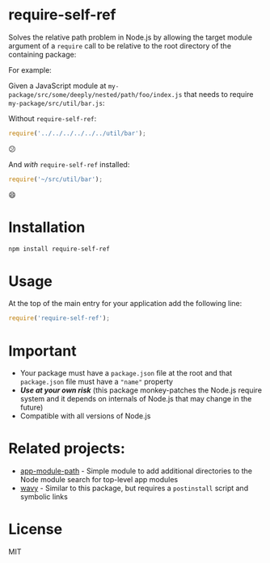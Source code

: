 require-self-ref
================

Solves the relative path problem in Node.js by allowing the target module argument of a `require` call to be relative to the root directory of the containing package:

For example:

Given a JavaScript module at `my-package/src/some/deeply/nested/path/foo/index.js` that needs to require `my-package/src/util/bar.js`:


Without `require-self-ref`:

```javascript
require('../../../../../../util/bar');
```

:confused:

And _with_ `require-self-ref` installed:

```javascript
require('~/src/util/bar');
```

:smile:

# Installation

```bash
npm install require-self-ref
```

# Usage

At the top of the main entry for your application add the following line:

```javascript
require('require-self-ref');
```

# Important

- Your package must have a `package.json` file at the root and that `package.json` file must have a `"name"` property
- ***Use at your own risk*** (this package monkey-patches the Node.js require system and it depends on internals of Node.js that may change in the future)
- Compatible with all versions of Node.js

# Related projects:

- [app-module-path](https://github.com/patrick-steele-idem/app-module-path-node) - Simple module to add additional directories to the Node module search for top-level app modules
- [wavy](https://github.com/kolodny/wavy) - Similar to this package, but requires a `postinstall` script and symbolic links

# License

MIT
